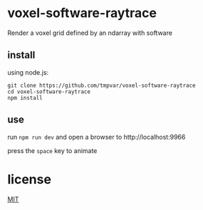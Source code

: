 # voxel-software-raytrace

Render a voxel grid defined by an ndarray with software

## install

using node.js:

```
git clone https://github.com/tmpvar/voxel-software-raytrace
cd voxel-software-raytrace
npm install
```

## use

run `npm run dev` and open a browser to http://localhost:9966

press the `space` key to animate

# license

[MIT](LICENSE.txt)
